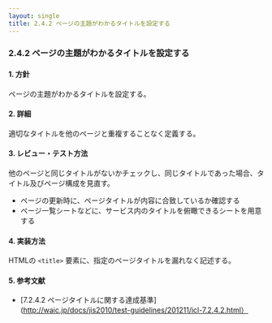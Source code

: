```yaml
---
layout: single
title: 2.4.2 ページの主題がわかるタイトルを設定する
---
```


### 2.4.2 ページの主題がわかるタイトルを設定する

#### 1. 方針

ページの主題がわかるタイトルを設定する。

#### 2. 詳細

適切なタイトルを他のページと重複することなく定義する。

#### 3. レビュー・テスト方法

他のページと同じタイトルがないかチェックし、同じタイトルであった場合、タイトル及びページ構成を見直す。

- ページの更新時に、ページタイトルが内容に合致しているか確認する
- ページ一覧シートなどに、サービス内のタイトルを俯瞰できるシートを用意する

#### 4. 実装方法

HTMLの `<title>` 要素に、指定のページタイトルを漏れなく記述する。

#### 5. 参考文献

- [7.2.4.2 ページタイトルに関する達成基準](http://waic.jp/docs/jis2010/test-guidelines/201211/icl-7.2.4.2.html）
